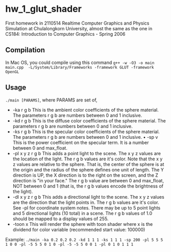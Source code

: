 # hw_1_glut_shader

First homework in 2110514 Realtime Computer Graphics and Physics Simulation at Chulalongkorn University,
almost the same as the one in CS184: Introduction to Computer Graphics - Spring 2006

## Compilation
In Mac OS, you could compile using this command
`g++ -w -O3 -o main main.cpp  -L/System/Library/Frameworks -framework GLUT -framework OpenGL`

## Usage
`./main [PARAMS]`, where PARAMS are set of,
* -ka r g b 
This is the ambient color coefficients of the sphere material. The parameters r g b are numbers between 0 and 1 inclusive. 
* -kd r g b 
This is the diffuse color coefficients of the sphere material. The parameters r g b are numbers between 0 and 1 inclusive. 
* -ks r g b 
This is the specular color coefficients of the sphere material. The parameters r g b are numbers between 0 and 1 inclusive. • -sp v 
This is the power coefficient on the specular term. It is a number between 0 and max_float. 
* -pl x y z r g b 
This adds a point light to the scene. The x y z values are the location of the light. The r g b values are it's color. Note that the x y z values are relative to the sphere. That is, the center of the sphere is at the origin and the radius of the sphere defines one unit of length. The Y direction is UP, the X direction is to the right on the screen, and the Z direction is "in your face." The r g b value are between 0 and max_float, NOT between 0 and 1 (that is, the r g b values encode the brightness of the light). 
* -dl x y z r g b 
This adds a directional light to the scene. The x y z values are the direction that the light points in. The r g b values are it's color. See -pl for coordinate system notes. There may be up to 5 point lights and 5 directional lights (10 total) in a scene. The r g b values of 1.0 should be mapped to a display values of 255. 
* -toon x
This will render the sphere with toon shader where x is the dividend for color variable (recommended start value: 100000)

Example: 
`./main -ka 0.2 0.2 0.2 -kd 1 1 1 -ks 1 1 1 -sp 200 -pl 5 5 5 1 0 0 -pl -5 5 5 0 1 0 -pl -5 -5 5 0 0 1 -pl 0 1 0 1 1 1`



